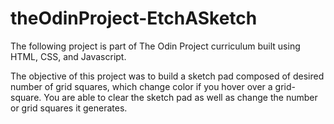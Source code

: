 # theOdinProject-EtchASketch

The following project is part of The Odin Project curriculum built using HTML, CSS, and Javascript.

The objective of this project was to build a sketch pad composed of desired number of grid squares, which change color if you hover
over a grid-square. You are able to clear the sketch pad as well as change the number or grid squares it generates.

